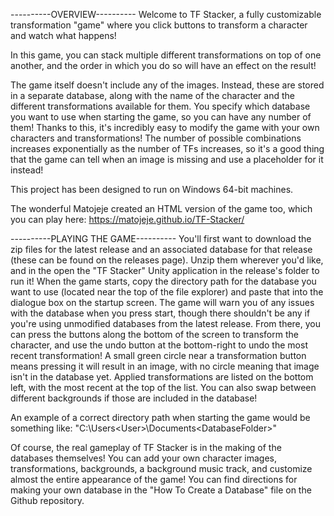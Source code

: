 ----------OVERVIEW----------
Welcome to TF Stacker, a fully customizable transformation "game" where you click buttons to transform a character and watch what happens!

In this game, you can stack multiple different transformations on top of one another, and the order in which you do so will have an effect on the result!

The game itself doesn't include any of the images. Instead, these are stored in a separate database, along with the name of the character and the different transformations available for them. You specify which database you want to use when starting the game, so you can have any number of them! Thanks to this, it's incredibly easy to modify the game with your own characters and transformations! The number of possible combinations increases exponentially as the number of TFs increases, so it's a good thing that the game can tell when an image is missing and use a placeholder for it instead!

This project has been designed to run on Windows 64-bit machines.

The wonderful Matojeje created an HTML version of the game too, which you can play here: https://matojeje.github.io/TF-Stacker/



----------PLAYING THE GAME----------
You'll first want to download the zip files for the latest release and an associated database for that release (these can be found on the releases page). Unzip them wherever you'd like, and in the open the "TF Stacker" Unity application in the release's folder to run it! When the game starts, copy the directory path for the database you want to use (located near the top of the file explorer) and paste that into the dialogue box on the startup screen. The game will warn you of any issues with the database when you press start, though there shouldn't be any if you're using unmodified databases from the latest release. From there, you can press the buttons along the bottom of the screen to transform the character, and use the undo button at the bottom-right to undo the most recent transformation! A small green circle near a transformation button means pressing it will result in an image, with no circle meaning that image isn't in the database yet. Applied transformations are listed on the bottom left, with the most recent at the top of the list. You can also swap between different backgrounds if those are included in the database!

An example of a correct directory path when starting the game would be something like: "C:\Users\<User>\Documents\<DatabaseFolder>"

Of course, the real gameplay of TF Stacker is in the making of the databases themselves! You can add your own character images, transformations, backgrounds, a background music track, and customize almost the entire appearance of the game! You can find directions for making your own database in the "How To Create a Database" file on the Github repository.